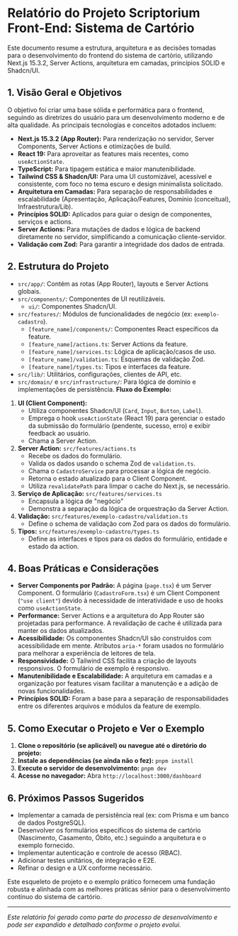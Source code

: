 # Relatório do Projeto Scriptorium Front-End: Sistema de Cartório

Este documento resume a estrutura, arquitetura e as decisões tomadas para o desenvolvimento do frontend do sistema de cartório, utilizando Next.js 15.3.2, Server Actions, arquitetura em camadas, princípios SOLID e Shadcn/UI.

## 1. Visão Geral e Objetivos

O objetivo foi criar uma base sólida e performática para o frontend, seguindo as diretrizes do usuário para um desenvolvimento moderno e de alta qualidade. As principais tecnologias e conceitos adotados incluem:

*   **Next.js 15.3.2 (App Router):** Para renderização no servidor, Server Components, Server Actions e otimizações de build.
*   **React 19:** Para aproveitar as features mais recentes, como `useActionState`.
*   **TypeScript:** Para tipagem estática e maior manutenibilidade.
*   **Tailwind CSS & Shadcn/UI:** Para uma UI customizável, acessível e consistente, com foco no tema escuro e design minimalista solicitado.
*   **Arquitetura em Camadas:** Para separação de responsabilidades e escalabilidade (Apresentação, Aplicação/Features, Domínio (conceitual), Infraestrutura/Lib).
*   **Princípios SOLID:** Aplicados para guiar o design de componentes, serviços e actions.
*   **Server Actions:** Para mutações de dados e lógica de backend diretamente no servidor, simplificando a comunicação cliente-servidor.
*   **Validação com Zod:** Para garantir a integridade dos dados de entrada.

## 2. Estrutura do Projeto

*   `src/app/`: Contém as rotas (App Router), layouts e Server Actions globais.
*   `src/components/`: Componentes de UI reutilizáveis.
    *   `ui/`: Componentes Shadcn/UI.
*   `src/features/`: Módulos de funcionalidades de negócio (ex: `exemplo-cadastro`).
    *   `[feature_name]/components/`: Componentes React específicos da feature.
    *   `[feature_name]/actions.ts`: Server Actions da feature.
    *   `[feature_name]/services.ts`: Lógica de aplicação/casos de uso.
    *   `[feature_name]/validation.ts`: Esquemas de validação Zod.
    *   `[feature_name]/types.ts`: Tipos e interfaces da feature.
*   `src/lib/`: Utilitários, configurações, clientes de API, etc.
*   `src/domain/` e `src/infrastructure/`: Para lógica de domínio e implementações de persistência.
**Fluxo do Exemplo:**

1.  **UI (Client Component):** 
    *   Utiliza componentes Shadcn/UI (`Card`, `Input`, `Button`, `Label`).
    *   Emprega o hook `useActionState` (React 19) para gerenciar o estado da submissão do formulário (pendente, sucesso, erro) e exibir feedback ao usuário.
    *   Chama a Server Action.
2.  **Server Action:** `src/features/actions.ts`
    *   Recebe os dados do formulário.
    *   Valida os dados usando o schema Zod de `validation.ts`.
    *   Chama o `CadastroService` para processar a lógica de negócio.
    *   Retorna o estado atualizado para o Client Component.
    *   Utiliza `revalidatePath` para limpar o cache do Next.js, se necessário.
3.  **Serviço de Aplicação:** `src/features/services.ts`
    *   Encapsula a lógica de "negócio" 
    *   Demonstra a separação da lógica de orquestração da Server Action.
4.  **Validação:** `src/features/exemplo-cadastro/validation.ts`
    *   Define o schema de validação com Zod para os dados do formulário.
5.  **Tipos:** `src/features/exemplo-cadastro/types.ts`
    *   Define as interfaces e tipos para os dados do formulário, entidade e estado da action.

## 4. Boas Práticas e Considerações

*   **Server Components por Padrão:** A página (`page.tsx`) é um Server Component. O formulário (`CadastroForm.tsx`) é um Client Component (`"use client"`) devido à necessidade de interatividade e uso de hooks como `useActionState`.
*   **Performance:** Server Actions e a arquitetura do App Router são projetadas para performance. A revalidação de cache é utilizada para manter os dados atualizados.
*   **Acessibilidade:** Os componentes Shadcn/UI são construídos com acessibilidade em mente. Atributos `aria-*` foram usados no formulário para melhorar a experiência de leitores de tela.
*   **Responsividade:** O Tailwind CSS facilita a criação de layouts responsivos. O formulário de exemplo é responsivo.
*   **Manutenibilidade e Escalabilidade:** A arquitetura em camadas e a organização por features visam facilitar a manutenção e a adição de novas funcionalidades.
*   **Princípios SOLID:** Foram a base para a separação de responsabilidades entre os diferentes arquivos e módulos da feature de exemplo.

## 5. Como Executar o Projeto e Ver o Exemplo

1.  **Clone o repositório (se aplicável) ou navegue até o diretório do projeto:** 
2.  **Instale as dependências (se ainda não o fez):** `pnpm install`
3.  **Execute o servidor de desenvolvimento:** `pnpm dev`
4.  **Acesse no navegador:** Abra `http://localhost:3000/dashboard` 

## 6. Próximos Passos Sugeridos

*   Implementar a camada de persistência real (ex: com Prisma e um banco de dados PostgreSQL).
*   Desenvolver os formulários específicos do sistema de cartório (Nascimento, Casamento, Óbito, etc.) seguindo a arquitetura e o exemplo fornecido.
*   Implementar autenticação e controle de acesso (RBAC).
*   Adicionar testes unitários, de integração e E2E.
*   Refinar o design e a UX conforme necessário.

Este esqueleto de projeto e o exemplo prático fornecem uma fundação robusta e alinhada com as melhores práticas sênior para o desenvolvimento contínuo do sistema de cartório.

---

*Este relatório foi gerado como parte do processo de desenvolvimento e pode ser expandido e detalhado conforme o projeto evolui.*

